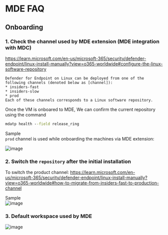 # MDE FAQ

## Onboarding

### 1. Check the channel used by MDE extension (MDE integration with MDC)
https://learn.microsoft.com/en-us/microsoft-365/security/defender-endpoint/linux-install-manually?view=o365-worldwide#configure-the-linux-software-repository
```
Defender for Endpoint on Linux can be deployed from one of the following channels (denoted below as [channel]): 
* insiders-fast
* insiders-slow
* prod
Each of these channels corresponds to a Linux software repository.
```

Once the VM is onboared to MDE, We can confirm the current repository using the command
```cmd
mdatp health --field release_ring
```

Sample <br>
`prod` channel is used while onboarding the machines via MDE extension:

![image](https://user-images.githubusercontent.com/96930989/210290330-5e804277-fc49-4d7b-a8d0-198bbafa5026.png)


### 2. Switch the `repository` after the initial installation 

To switch the product channel: https://learn.microsoft.com/en-us/microsoft-365/security/defender-endpoint/linux-install-manually?view=o365-worldwide#how-to-migrate-from-insiders-fast-to-production-channel

Sample <br>
![image](https://user-images.githubusercontent.com/96930989/210193993-d5ffd9dd-e606-4794-adc2-dac388fd6bad.png)

### 3. Default workspace used by MDE
![image](https://github.com/guguji666666/GJS-MDE/assets/96930989/3e504608-e3d1-4b7c-8704-3e938a1b087e)


